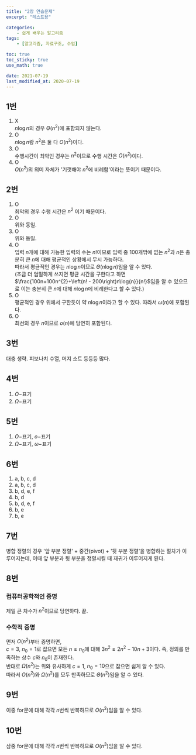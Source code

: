 ```yaml
---
title: "2장 연습문제"
excerpt: "테스트용"

categories:
    - 쉽게 배우는 알고리즘
tags:
    - [알고리즘, 자료구조, 수업]

toc: true
toc_sticky: true
use_math: true

date: 2021-07-19
last_modified_at: 2020-07-19
---
```


## 1번
1) X  
$n\log{n}$의 경우 $\Theta \left( n^2\right)$에 포함되지 않는다. 
2) O  
$n\log{n}$랑 $n^{2}$은 둘 다 $O\left(n^{2}\right)$이다.
3) O  
수행시간이 최악인 경우는 $n^{2}$이므로 수행 시간은 $O\left(n^{2}\right)$이다.
4) O  
$O\left( n^{2} \right)$의 의미 자체가 '기껏해야 $n^{2}$에 비례함'이라는 뜻이기 때문이다.

## 2번
1) O  
최악의 경우 수행 시간은 $n^{2}$ 이기 때문이다.
2) O  
위와 동일.
3) O  
위와 동일.
4) O  
입력 $n$개에 대해 가능한 입력의 수는 $n!$이므로 입력 중 100개밖에 없는 $n^{2}$과 $n$은 충분히 큰 $n$에 대해 평균적인 상황에서 무시 가능하다.  
따라서 평균적인 경우는 $n\log{n}$이므로 $\Theta\left(n\log{n}\right)$임을 알 수 있다.  
(조금 더 엄밀하게 쓰지면 평균 시간을 구한다고 하면 $\frac{100n+100n^{2}+\left(n! - 200\right)n\log{n}}{n!}$임을 알 수 있으므로 이는 충분히 큰 $n$에 대해 $n\log{n}$에 비례한다고 할 수 있다.)
5) O  
평균적인 경우 위에서 구한듯이 약 $n\log{n}$이라고 할 수 있다. 따라서 $\omega\left(n\right)$에 포함된다. 
6) O  
최선의 경우 $n$이므로 $o\left(n\right)$에 당연히 포함된다. 
## 3번
대충 생략. 피보나치 수열, 머지 소트 등등등 많다.
## 4번
1) $O-$표기
2) $\Omega-$표기
## 5번
1) $O-$표기, $o-$표기
2) $\Omega-$표기, $\omega-$표기
## 6번
1) a, b, c, d
2) a, b, c, d
3) b, d, e, f
4) b, d
5) b, d, e, f
6) b, e
7) b, e
## 7번
병합 정렬의 경우 '앞 부분 정렬' + 중간(pivot) + '뒷 부분 정렬'을 병합하는 절차가 이루어지는데, 이때 앞 부분과 뒷 부분을 정렬시킬 때 재귀가 이루어지게 된다.
## 8번
### 컴퓨터공학적인 증명
제일 큰 차수가 $n^{2}$이므로 당연하다. 끝.
### 수학적 증명
먼저 $O\left(n^2\right)$부터 증명하면,  
$c = 3$, $n_0 = 1$로 잡으면 모든 $n \geq n_0$에 대해 $3n^{2} \geq 2n^2 - 10n + 3$이다. 즉, 정의를 만족하는 상수 $c$와 $n_0$이 존재한다.  
반대로 $\Omega\left(n^2\right)$는 위와 유사하게 $c = 1$, $n_0 = 10$으로 잡으면 쉽게 알 수 있다.  
따라서 $O\left(n^2\right)$와 $\Omega\left(n^2\right)$를 모두 만족하므로 $\Theta\left(n^2\right)$임을 알 수 있다.
## 9번
이중 for문에 대해 각각 $n$번씩 반복하므로 $O\left(n^2\right)$임을 알 수 있다. 
## 10번
삼중 for문에 대해 각각 $n$번씩 반복하므로 $O\left(n^3\right)$임을 알 수 있다. 